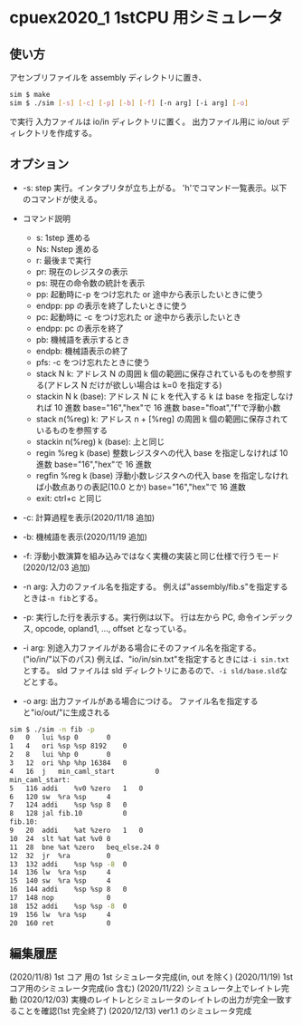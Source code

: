 # cpuex2020_1 1stCPU 用シミュレータ

## 使い方

アセンブリファイルを assembly ディレクトリに置き、

```bash
sim $ make
sim $ ./sim [-s] [-c] [-p] [-b] [-f] [-n arg] [-i arg] [-o]
```

で実行
入力ファイルは io/in ディレクトリに置く。
出力ファイル用に io/out ディレクトリを作成する。

## オプション

- -s:
  step 実行。インタプリタが立ち上がる。
  'h'でコマンド一覧表示。以下のコマンドが使える。

- コマンド説明

  - s: 1step 進める
  - Ns: Nstep 進める
  - r: 最後まで実行
  - pr: 現在のレジスタの表示
  - ps: 現在の命令数の統計を表示
  - pp: 起動時に-p をつけ忘れた or 途中から表示したいときに使う
  - endpp: pp の表示を終了したいときに使う
  - pc: 起動時に -c をつけ忘れた or 途中から表示したいとき
  - endpp: pc の表示を終了
  - pb: 機械語を表示するとき
  - endpb: 機械語表示の終了
  - pfs: -c をつけ忘れたときに使う
  - stack N k: アドレス N の周囲 k 個の範囲に保存されているものを参照する(アドレス N だけが欲しい場合は k=0 を指定する)
  - stackin N k (base): アドレス N に k を代入する k は base を指定しなければ 10 進数 base="16","hex"で 16 進数 base="float","f"で浮動小数
  - stack n(%reg) k: アドレス n + [%reg] の周囲 k 個の範囲に保存されているものを参照する
  - stackin n(%reg) k (base): 上と同じ
  - regin %reg k (base) 整数レジスタへの代入 base を指定しなければ 10 進数 base="16","hex"で 16 進数
  - regfin %reg k (base) 浮動小数レジスタへの代入 base を指定しなければ小数点ありの表記(10.0 とか) base="16","hex"で 16 進数
  - exit: ctrl+c と同じ

- -c:
  計算過程を表示(2020/11/18 追加)

- -b:
  機械語を表示(2020/11/19 追加)

- -f:
  浮動小数演算を組み込みではなく実機の実装と同じ仕様で行うモード(2020/12/03 追加)

- -n arg:
  入力のファイル名を指定する。
  例えば"assembly/fib.s"を指定するときは`-n fib`とする。

- -p:
  実行した行を表示する。実行例は以下。
  行は左から PC, 命令インデックス, opcode, opland1, ..., offset となっている。

- -i arg:
  別途入力ファイルがある場合にそのファイル名を指定する。("io/in/"以下のパス)
  例えば、"io/in/sin.txt"を指定するときには`-i sin.txt`とする。
  sld ファイルは sld ディレクトリにあるので、`-i sld/base.sld`などとする。

- -o arg:
  出力ファイルがある場合につける。
  ファイル名を指定すると"io/out/"に生成される

```bash
sim $ ./sim -n fib -p
0	0	lui	%sp	0		0
1	4	ori	%sp	%sp	8192	0
2	8	lui	%hp	0		0
3	12	ori	%hp	%hp	16384	0
4	16	j	min_caml_start			0
min_caml_start:
5	116	addi	%v0	%zero	1	0
6	120	sw	%ra	%sp		4
7	124	addi	%sp	%sp	8	0
8	128	jal	fib.10			0
fib.10:
9	20	addi	%at	%zero	1	0
10	24	slt	%at	%at	%v0	0
11	28	bne	%at	%zero	beq_else.24	0
12	32	jr	%ra			0
13	132	addi	%sp	%sp	-8	0
14	136	lw	%ra	%sp		4
15	140	sw	%ra	%sp		4
16	144	addi	%sp	%sp	8	0
17	148	nop				0
18	152	addi	%sp	%sp	-8	0
19	156	lw	%ra	%sp		4
20	160	ret				0
```

## 編集履歴

(2020/11/8) 1st コア 用の 1st シミュレータ完成(in, out を除く)
(2020/11/19) 1st コア用のシミュレータ完成(io 含む)
(2020/11/22) シミュレータ上でレイトレ完動
(2020/12/03) 実機のレイトレとシミュレータのレイトレの出力が完全一致することを確認(1st 完全終了)
(2020/12/13) ver1.1 のシミュレータ完成
